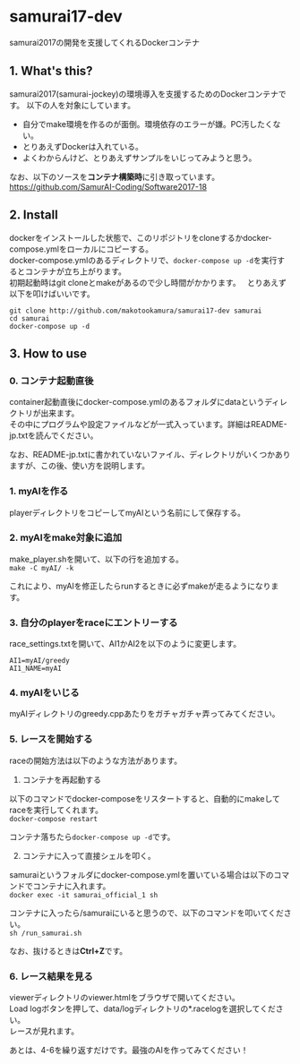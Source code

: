# samurai17-dev
samurai2017の開発を支援してくれるDockerコンテナ

## 1. What's this?

samurai2017(samurai-jockey)の環境導入を支援するためのDockerコンテナです。
以下の人を対象にしています。

* 自分でmake環境を作るのが面倒。環境依存のエラーが嫌。PC汚したくない。
* とりあえずDockerは入れている。
* よくわからんけど、とりあえずサンプルをいじってみようと思う。

なお、以下のソースを**コンテナ構築時**に引き取っています。  
https://github.com/SamurAI-Coding/Software2017-18

## 2. Install

dockerをインストールした状態で、このリポジトリをcloneするかdocker-compose.ymlをローカルにコピーする。  
docker-compose.ymlのあるディレクトリで、`docker-compose up -d`を実行するとコンテナが立ち上がります。  
初期起動時はgit cloneとmakeがあるので少し時間がかかります。  
とりあえず以下を叩けばいいです。

```
git clone http://github.com/makotookamura/samurai17-dev samurai
cd samurai
docker-compose up -d
```

## 3. How to use

### 0. コンテナ起動直後

container起動直後にdocker-compose.ymlのあるフォルダにdataというディレクトリが出来ます。  
その中にプログラムや設定ファイルなどが一式入っています。詳細はREADME-jp.txtを読んでください。

なお、README-jp.txtに書かれていないファイル、ディレクトリがいくつかありますが、この後、使い方を説明します。


### 1. myAIを作る

playerディレクトリをコピーしてmyAIという名前にして保存する。

### 2. myAIをmake対象に追加

make_player.shを開いて、以下の行を追加する。  
`make -C myAI/ -k`

これにより、myAIを修正したらrunするときに必ずmakeが走るようになります。

### 3. 自分のplayerをraceにエントリーする

race_settings.txtを開いて、AI1かAI2を以下のように変更します。  
```
AI1=myAI/greedy
AI1_NAME=myAI
```

### 4. myAIをいじる

myAIディレクトリのgreedy.cppあたりをガチャガチャ弄ってみてください。

### 5. レースを開始する

raceの開始方法は以下のような方法があります。

1. コンテナを再起動する

以下のコマンドでdocker-composeをリスタートすると、自動的にmakeしてraceを実行してくれます。  
`docker-compose restart`

コンテナ落ちたら`docker-compose up -d`です。

2. コンテナに入って直接シェルを叩く。

samuraiというフォルダにdocker-compose.ymlを置いている場合は以下のコマンドでコンテナに入れます。  
`docker exec -it samurai_official_1 sh`

コンテナに入ったら/samuraiにいると思うので、以下のコマンドを叩いてください。  
`sh /run_samurai.sh`

なお、抜けるときは**Ctrl+Z**です。

### 6. レース結果を見る

viewerディレクトリのviewer.htmlをブラウザで開いてください。  
Load logボタンを押して、data/logディレクトリの*.racelogを選択してください。  
レースが見れます。


あとは、4-6を繰り返すだけです。最強のAIを作ってみてください！
